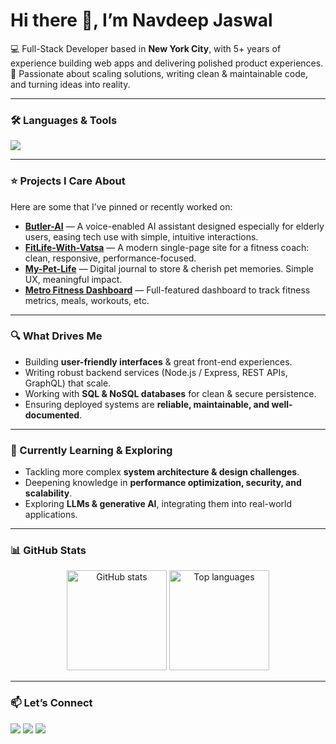 # Hi there 👋, I’m Navdeep Jaswal  

💻 Full-Stack Developer based in **New York City**, with 5+ years of experience building web apps and delivering polished product experiences.  
🌱 Passionate about scaling solutions, writing clean & maintainable code, and turning ideas into reality.  

---

### 🛠 Languages & Tools  
<p align="left">
  <img src="https://skillicons.dev/icons?i=html,css,js,ts,react,nextjs,nodejs,express,mongodb,postgres,aws,git,docker,tailwind&perline=8" />
</p>

---

### ⭐ Projects I Care About  
Here are some that I’ve pinned or recently worked on:  

- [**Butler-AI**](https://github.com/navdeepjaswal/Butler-AI) — A voice-enabled AI assistant designed especially for elderly users, easing tech use with simple, intuitive interactions.  
- [**FitLife-With-Vatsa**](https://github.com/navdeepjaswal/FitLife-With-Vatsa) — A modern single-page site for a fitness coach: clean, responsive, performance-focused.  
- [**My-Pet-Life**](https://github.com/navdeepjaswal/My-Pet-Life) — Digital journal to store & cherish pet memories. Simple UX, meaningful impact.  
- [**Metro Fitness Dashboard**](https://github.com/navdeepjaswal/Metro-Fitness-Dashboard) — Full-featured dashboard to track fitness metrics, meals, workouts, etc.  

---

### 🔍 What Drives Me  
- Building **user-friendly interfaces** & great front-end experiences.  
- Writing robust backend services (Node.js / Express, REST APIs, GraphQL) that scale.  
- Working with **SQL & NoSQL databases** for clean & secure persistence.  
- Ensuring deployed systems are **reliable, maintainable, and well-documented**.  

---

### 🎯 Currently Learning & Exploring  
- Tackling more complex **system architecture & design challenges**.  
- Deepening knowledge in **performance optimization, security, and scalability**.  
- Exploring **LLMs & generative AI**, integrating them into real-world applications.  

---

### 📊 GitHub Stats  
<p align="center">
  <img src="https://github-readme-stats.vercel.app/api?username=navdeepjaswal&show_icons=true&theme=tokyonight" alt="GitHub stats" height="160"/>
  <img src="https://github-readme-stats.vercel.app/api/top-langs/?username=navdeepjaswal&layout=compact&theme=tokyonight" alt="Top languages" height="160"/>
</p>

---

### 📫 Let’s Connect  
<p align="left">
  <a href="https://my-portfolio-site-khaki.vercel.app/" target="_blank"><img src="https://img.shields.io/badge/Portfolio-000?logo=vercel&logoColor=white" /></a>
  <a href="https://www.linkedin.com/in/navdeep-jaswal-9391b0115/" target="_blank"><img src="https://img.shields.io/badge/LinkedIn-blue?logo=linkedin&logoColor=white" /></a>
  <a href="mailto:navdeepjaswal1@gmail.com"><img src="https://img.shields.io/badge/Gmail-red?logo=gmail&logoColor=white" /></a>
</p>

